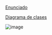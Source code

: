 [Enunciado](https://drive.google.com/file/d/15TJFBvtlLT5qROTZQa4wdokty5pweKgi/view)

[Diagrama de clases](https://drive.google.com/file/d/13J461JYnFnI95z0Pt0NdpW1UXK_Za2z3/view?usp=drive_link)


![image](https://github.com/GSirota/practica-1-dds/assets/83833932/f4db0a0a-a152-4f37-87f3-decb6a5a6ae4)
